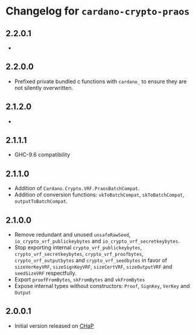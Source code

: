 # Changelog for `cardano-crypto-praos`

## 2.2.0.1

*

## 2.2.0.0

* Prefixed private bundled c functions with `cardano_` to ensure they are not
  silently overwritten.

## 2.1.2.0

*

## 2.1.1.1

* GHC-9.6 compatibility

## 2.1.1.0

* Addition of `Cardano.Crypto.VRF.PraosBatchCompat`.
* Addition of conversion functions: `vkToBatchCompat`, `skToBatchCompat`, `outputToBatchCompat`.

## 2.1.0.0

* Remove redundant and unused `unsafeRawSeed`, `io_crypto_vrf_publickeybytes` and
  `io_crypto_vrf_secretkeybytes`.
* Stop exporting internal `crypto_vrf_publickeybytes`, `crypto_vrf_secretkeybytes`,
  `crypto_vrf_proofbytes`, `crypto_vrf_outputbytes` and `crypto_vrf_seedbytes` in favor of
  `sizeVerKeyVRF`, `sizeSignKeyVRF`, `sizeCertVRF`, `sizeOutputVRF` and `seedSizeVRF`
  respectfully.
* Export `proofFromBytes`, `skFromBytes` and `vkFromBytes`
* Expose internal types without constructors: `Proof`, `SignKey`, `VerKey` and `Output`

## 2.0.0.1

* Initial version released on [CHaP](https://github.com/input-output-hk/cardano-haskell-packages)
